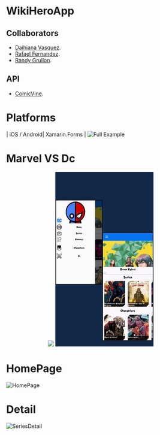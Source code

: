 # WikiHeroApp

## Collaborators
- [Daihiana Vasquez](https://github.com/daiivasq).
-  [Rafael Fernandez](https://github.com/RafaelFernandez0512).
-  [Randy Grullon](https://github.com/RandyGrullon).
## API
- [ComicVine](https://comicvine.gamespot.com/api).
# Platforms
| iOS / Android| Xamarin.Forms |
<img src="Images/logo_de_lado_gris.png"  alt="Full Example"/>
# Marvel VS Dc
<p align="center">
<img src="Images/marvel.jpg"/>
<img src="Images/DC_1_git.jpg"/>
  </p>

# HomePage
![HomePage](https://user-images.githubusercontent.com/60607967/78948928-f78bb500-7a97-11ea-9957-53d654fa3642.gif)

# Detail
![SeriesDetail](https://user-images.githubusercontent.com/60607967/78950057-91089600-7a9b-11ea-9be2-461ef6cdb306.PNG)



